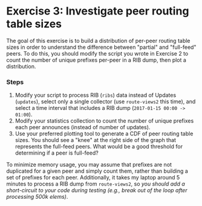 # Exercise 3: Investigate peer routing table sizes

The goal of this exercise is to build a distribution of per-peer routing table
sizes in order to understand the difference between "partial" and "full-feed"
peers. To do this, you should modify the script you wrote in Exercise 2 to count
the number of unique prefixes per-peer in a RIB dump, then plot a distribution.

### Steps

1. Modify your script to process RIB (`ribs`) data instead of Updates
(`updates`), select only a single collector (use `route-views2` this time), and
select a time interval that includes a RIB dump (`2017-01-15 00:00 -> 01:00`).
1. Modify your statistics collection to count the number of unique prefixes each
peer announces (instead of number of updates). 
1. Use your preferred plotting tool to generate a CDF of peer routing table
sizes. You should see a "knee" at the right side of the graph that represents
the full-feed peers. What would be a good threshold for determining if a peer is
full-feed?

To minimize memory usage, you may assume that prefixes are not duplicated for a
given peer and simply count them, rather than building a set of prefixes for
each peer. Additionally, it takes my laptop around 5 minutes to process a RIB
dump from `route-views2`, so _you should add a short-circuit to your code during
testing (e.g., break out of the loop after processing 500k elems)_.
